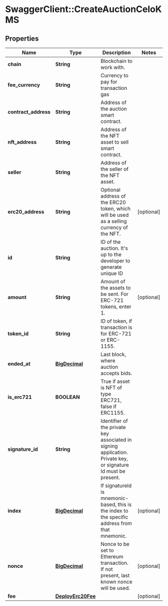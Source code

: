 # SwaggerClient::CreateAuctionCeloKMS

## Properties
Name | Type | Description | Notes
------------ | ------------- | ------------- | -------------
**chain** | **String** | Blockchain to work with. | 
**fee_currency** | **String** | Currency to pay for transaction gas | 
**contract_address** | **String** | Address of the auction smart contract. | 
**nft_address** | **String** | Address of the NFT asset to sell smart contract. | 
**seller** | **String** | Address of the seller of the NFT asset. | 
**erc20_address** | **String** | Optional address of the ERC20 token, which will be used as a selling currency of the NFT. | [optional] 
**id** | **String** | ID of the auction. It&#x27;s up to the developer to generate unique ID | 
**amount** | **String** | Amount of the assets to be sent. For ERC-721 tokens, enter 1. | [optional] 
**token_id** | **String** | ID of token, if transaction is for ERC-721 or ERC-1155. | 
**ended_at** | [**BigDecimal**](BigDecimal.md) | Last block, where auction accepts bids. | 
**is_erc721** | **BOOLEAN** | True if asset is NFT of type ERC721, false if ERC1155. | 
**signature_id** | **String** | Identifier of the private key associated in signing application. Private key, or signature Id must be present. | 
**index** | [**BigDecimal**](BigDecimal.md) | If signatureId is mnemonic-based, this is the index to the specific address from that mnemonic. | [optional] 
**nonce** | [**BigDecimal**](BigDecimal.md) | Nonce to be set to Ethereum transaction. If not present, last known nonce will be used. | [optional] 
**fee** | [**DeployErc20Fee**](DeployErc20Fee.md) |  | [optional] 

